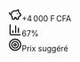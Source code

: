 <div class="flex items-center gap-3 flex-wrap"><div class="flex items-center gap-1 bg-green-100 dark:bg-green-900/30 px-2 py-1 rounded-full"><svg xmlns="http://www.w3.org/2000/svg" width="24" height="24" viewBox="0 0 24 24" fill="none" stroke="currentColor" stroke-width="2" stroke-linecap="round" stroke-linejoin="round" class="lucide lucide-piggy-bank h-3 w-3 text-green-600 dark:text-green-400" aria-hidden="true"><path d="M11 17h3v2a1 1 0 0 0 1 1h2a1 1 0 0 0 1-1v-3a3.16 3.16 0 0 0 2-2h1a1 1 0 0 0 1-1v-2a1 1 0 0 0-1-1h-1a5 5 0 0 0-2-4V3a4 4 0 0 0-3.2 1.6l-.3.4H11a6 6 0 0 0-6 6v1a5 5 0 0 0 2 4v3a1 1 0 0 0 1 1h2a1 1 0 0 0 1-1z"></path><path d="M16 10h.01"></path><path d="M2 8v1a2 2 0 0 0 2 2h1"></path></svg><span class="text-xs font-semibold text-green-700 dark:text-green-300">+4 000&nbsp;F CFA</span></div><div class="flex items-center gap-1 bg-blue-100 dark:bg-blue-900/30 px-2 py-1 rounded-full"><svg xmlns="http://www.w3.org/2000/svg" width="24" height="24" viewBox="0 0 24 24" fill="none" stroke="currentColor" stroke-width="2" stroke-linecap="round" stroke-linejoin="round" class="lucide lucide-chart-column h-3 w-3 text-blue-600 dark:text-blue-400" aria-hidden="true"><path d="M3 3v16a2 2 0 0 0 2 2h16"></path><path d="M18 17V9"></path><path d="M13 17V5"></path><path d="M8 17v-3"></path></svg><span class="text-xs font-semibold text-blue-700 dark:text-blue-300">67%</span></div><div class="flex items-center gap-1 bg-purple-100 dark:bg-purple-900/30 px-2 py-1 rounded-full"><svg xmlns="http://www.w3.org/2000/svg" width="24" height="24" viewBox="0 0 24 24" fill="none" stroke="currentColor" stroke-width="2" stroke-linecap="round" stroke-linejoin="round" class="lucide lucide-target h-3 w-3 text-purple-600 dark:text-purple-400" aria-hidden="true"><circle cx="12" cy="12" r="10"></circle><circle cx="12" cy="12" r="6"></circle><circle cx="12" cy="12" r="2"></circle></svg><span class="text-xs font-semibold text-purple-700 dark:text-purple-300">Prix suggéré</span></div></div>